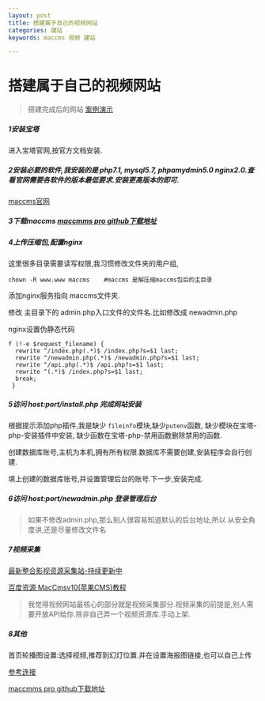 ```yaml
---
layout: post
title: 搭建属于自己的视频网站
categories: 建站
keywords: maccms 视频 建站

---
```


# 搭建属于自己的视频网站

> 搭建完成后的网站  [案例演示](http://81.69.253.18:83/)

##### 1安装宝塔

进入宝塔官网,按官方文档安装.

##### 2安装必要的软件,我安装的是 php7.1, mysql5.7, phpamydmin5.0 nginx2.0.查看官网需要各软件的版本最低要求.安装更高版本的即可.

[maccms官网](https://www.maccms.pro/)

##### 3下载maccms  [maccmms pro github下载地址](https://github.com/maccmspro/maccms10)

##### 4上传压缩包,配置nginx

这里很多目录需要读写权限,我习惯修改文件夹的用户组,

```shell
chown -R www.www maccms    #maccms 是解压缩maccms包后的主目录
```

添加nginx服务指向 maccms文件夹. 

修改 主目录下的 admin.php入口文件的文件名.比如修改成  newadmin.php

nginx设置伪静态代码

```nginx
f (!-e $request_filename) {
  rewrite ^/index.php(.*)$ /index.php?s=$1 last;
  rewrite ^/newadmin.php(.*)$ /newadmin.php?s=$1 last;
  rewrite ^/api.php(.*)$ /api.php?s=$1 last;
  rewrite ^(.*)$ /index.php?s=$1 last;
  break;
 }
```

##### 5访问  host:port/install.php 完成网站安装

根据提示添加php插件,我是缺少 `fileinfo`模块,缺少`putenv`函数, 缺少模块在宝塔-php-安装插件中安装, 缺少函数在宝塔-php-禁用函数删除禁用的函数.

创建数据库账号,主机为本机,拥有所有权限.数据库不需要创建,安装程序会自行创建.

填上创建的数据库账号,并设置管理后台的账号.下一步,安装完成.

##### 6访问 host:port/newadmin.php  登录管理后台 

> 如果不修改admin.php,那么别人很容易知道默认的后台地址,所以 从安全角度讲,还是尽量修改文件名

##### 7视频采集

[最新整合影视资源采集站-持续更新中](https://www.axiangw.com/398.html)

[百度资源 MacCmsv10(苹果CMS)教程](http://help.apibdzy.com/#MacCms10)

> 我觉得视频网站最核心的部分就是视频采集部分.视频采集的前提是,别人需要开放API给你.除非自己弄一个视频资源库.手动上架.

##### 8其他

首页轮播图设置:选择视频,推荐到幻灯位置.并在设置海报图链接,也可以自己上传

[参考连接](https://www.zhihu.com/question/59169777)



[maccmms pro github下载地址](https://github.com/maccmspro/maccms10)

